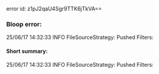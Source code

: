error id: z1pJ2qaU4Sgr9TTK6jTkVA==
### Bloop error:

25/06/17 14:32:33 INFO FileSourceStrategy: Pushed Filters:
#### Short summary: 

25/06/17 14:32:33 INFO FileSourceStrategy: Pushed Filters: